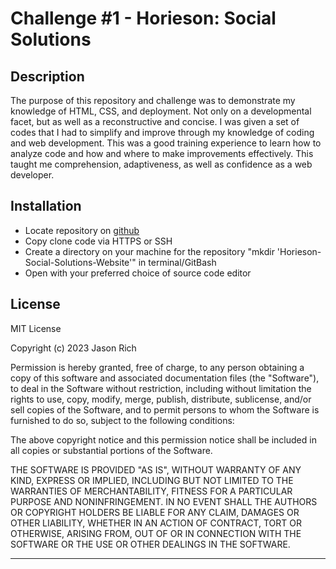 # Challenge #1 - Horieson: Social Solutions

## Description

The purpose of this repository and challenge was to demonstrate my knowledge of HTML, CSS, and deployment. Not only on a developmental facet, but as well as a reconstructive and concise. I was given a set of codes that I had to simplify and improve through my knowledge of coding and web development. This was a good training experience to learn how to analyze code and how and where to make improvements effectively. This taught me comprehension, adaptiveness, as well as confidence as a web developer.

## Installation

- Locate repository on [github](https://github.com/JasonRich4/Challenge-1)
- Copy clone code via HTTPS or SSH
- Create a directory on your machine for the repository "mkdir 'Horieson-Social-Solutions-Website'" in terminal/GitBash
- Open with your preferred choice of source code editor



## License

MIT License

Copyright (c) 2023 Jason Rich

Permission is hereby granted, free of charge, to any person obtaining a copy
of this software and associated documentation files (the "Software"), to deal
in the Software without restriction, including without limitation the rights
to use, copy, modify, merge, publish, distribute, sublicense, and/or sell
copies of the Software, and to permit persons to whom the Software is
furnished to do so, subject to the following conditions:

The above copyright notice and this permission notice shall be included in all
copies or substantial portions of the Software.

THE SOFTWARE IS PROVIDED "AS IS", WITHOUT WARRANTY OF ANY KIND, EXPRESS OR
IMPLIED, INCLUDING BUT NOT LIMITED TO THE WARRANTIES OF MERCHANTABILITY,
FITNESS FOR A PARTICULAR PURPOSE AND NONINFRINGEMENT. IN NO EVENT SHALL THE
AUTHORS OR COPYRIGHT HOLDERS BE LIABLE FOR ANY CLAIM, DAMAGES OR OTHER
LIABILITY, WHETHER IN AN ACTION OF CONTRACT, TORT OR OTHERWISE, ARISING FROM,
OUT OF OR IN CONNECTION WITH THE SOFTWARE OR THE USE OR OTHER DEALINGS IN THE
SOFTWARE.

---